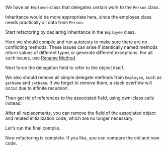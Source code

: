 We have an <code>Employee</code> class that delegates certain work to the <code>Person</code> class.

Inheritance would be more appropriate here, since the employee class needs practically all data from <code>Person</code>.

Start refactoring by declaring inheritance in the <code>Employee</code> class.

Here we should compile and run autotests to make sure there are no conflicting methods. These issues can arise if identically named methods return values of different types or generate different exceptions. For all such issues, use  <a href="/rename-method">Rename Method</a>.

Next force the delegation field to refer to the object itself.

We also should remove all simple delegate methods from <code>Employee</code>, such as <code>getName</code> and <code>setName</code>. If we forget to remove them, a stack overflow will occur due to infinite recursion.

Then get rid of references to the associated field, using own-class calls instead.

After all replacements, you can remove the field of the associated object and related initialization code, which are no longer necessary.

Let's run the final compile.

Now refactoring is complete. If you like, you can compare the old and new code.
